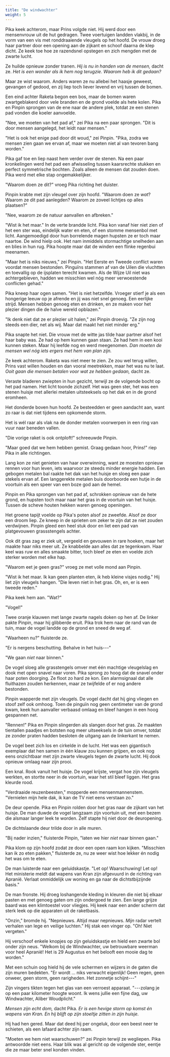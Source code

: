 ```yaml
---
title: "De windwachter"
weight: 5
---
```


Pika keek achterom, maar Prins volgde niet. Hij werd door een mensenvrouw uit de hut gedragen. Twee voertuigen landden vlakbij, in de vorm van een vis met ronddraaiende vleugels op het hoofd. De vrouw droeg haar partner door een opening aan de zijkant en schoof daarna de klep dicht. Ze keek toe hoe ze razendsnel opstegen en zich mengden met de zwarte lucht.

Ze huilde opnieuw zonder tranen. _Hij is nu in handen van de mensen,_ dacht ze. _Het is een wonder als ik hem nog terugzie. Waarom heb ik dit gedaan?_

Maar ze wist waarom. Anders waren ze nu allebei het haasje geweest, gevangen of gedood, en zij liep toch liever levend en vrij tussen de bomen.

Een eind achter Raketa begon een bos, maar de bomen waren zwartgeblakerd door vele branden en de grond voelde als hete kolen. Pika en Pinpin sprongen van de ene naar de andere plek, totdat ze een stenen pad vonden die koeler aanvoelde.

"Nee, we moeten van het pad af," zei Pika na een paar sprongen. "Dit is door mensen aangelegd, het leidt naar mensen."

"Het is ook het enige pad door dit woud," zei Pinpin. "Pika, zodra we mensen zien gaan we ervan af, maar we moeten niet al van tevoren bang worden."

Pika gaf toe en liep naast hem verder over de stenen. Na een paar kronkelingen werd het pad een afwisseling tussen kaarsrechte stukken en perfect symmetrische bochten. Zoals alleen de mensen dat zouden doen. Pika werd met elke stap ongemakkelijker.

"Waarom doen ze dit?" vroeg Pika richting het duister.

Pinpin krabte met zijn vleugel over zijn hoofd. "Waarom doen ze _wat_? Waarom ze dit pad aanlegden? Waarom ze zoveel lichtjes op alles plaatsen?"

"Nee, waarom ze de natuur aanvallen en afbreken."

"Wist ik het maar." In de verte brandde licht. Pika kon vanaf hier niet zien of het een ster was, eindelijk water en eten, of een stomme mensenbol met licht. Aangemoedigd door hun borrelende magen hupsten ze er toch maar naartoe. De wind hielp ook. Het nam inmiddels stormachtige snelheden aan en blies in hun rug. Pika hoopte maar dat de winden een flinke regenbui meenamen.

"Maar het is niks nieuws," zei Pinpin. "Het Eerste en Tweede conflict waren voordat mensen bestonden. Pinguïns stammen af van de Uilen die vluchtten en toevallig op de ijsplaten terecht kwamen. Als de Wijze Uil niet was achtergebleven, hadden we misschien wel nóg meer verwoestende conflicten gehad."

Pika kneep haar ogen samen. "Het is niet hetzelfde. Vroeger stierf je als een hongerige leeuw op je afrende en jij was niet snel genoeg. Een eerlijke strijd. Mensen hebben genoeg eten en drinken, en ze maken voor het plezier dingen die de halve wereld opblazen."

"Ik denk niet dat ze er plezier uit halen," zei Pinpin droevig. "Ze zijn nog steeds een dier, net als wij. Maar dat maakt het niet minder erg."

Pika snapte het niet. Die vrouw met de witte jas tilde haar partner alsof het haar baby was. Ze had op hem kunnen gaan staan. Ze had hem in een kooi kunnen steken. Maar hij leefde nog en werd meegenomen. _Dan moeten de mensen wel nóg iets ergers met hem van plan zijn._ 

Ze keek achterom. Raketa was niet meer te zien. Ze zou wel terug willen, Prins vast willen houden en dan vooral meetrekken, maar het was nu te laat. _Ooit gaan die mensen betalen voor wat ze hebben gedaan,_ dacht ze.

Veraste bladeren zwiepten in hun gezicht, terwijl ze de volgende bocht op het pad namen. Het licht toonde zichzelf. Het was geen ster, het was een stenen huisje met allerlei metalen uitsteeksels op het dak en in de grond eromheen.

Het donderde boven hun hoofd. Ze besteedden er geen aandacht aan, want zo raar is dat niet tijdens een opkomende storm. 

Het is wél raar als vlak na de donder metalen voorwerpen in een ring van vuur naar beneden vallen.

"Die vorige raket is ook ontploft!" schreeuwde Pinpin.

"Maar goed dat we hem hebben gemist. Graag gedaan hoor, Prins!" riep Pika in alle richtingen.

Lang kon ze niet genieten van haar overwinning, want ze moesten opnieuw rennen voor hun leven, iets waarvoor ze steeds minder energie hadden. Een gebogen metalen bal raakte het dak van het huisje en sloeg een paar stekels ervan af. Een langgerekte metalen buis doorboorde een hutje in  de voortuin als een speer van een boze god aan de hemel.

Pinpin en Pika sprongen van het pad af, schrokken opnieuw van de hete grond, en hupsten toch maar naar het gras in de voortuin van het huisje. Tussen de scheve houten hekken waren genoeg openingen. 

Het groene tapijt voelde op Pika's poten alsof ze zweefde. Alsof ze door een droom liep. Ze kneep in de sprieten om zeker te zijn dat ze niet zouden verdwijnen. Pinpin gleed een heel stuk door en liet een pad van platgevouwen grassstengels achter.

Ook dit gras zag er ziek uit, vergeeld en gevouwen in rare hoeken, maar het maakte haar niks meer uit. Ze knabbelde aan alles dat ze tegenkwam. Haar keel was ruw en alles smaakte bitter, toch bleef ze eten en voelde zich sterker worden met elke hap.

"Waarom eet je geen gras?" vroeg ze met volle mond aan Pinpin.

"Wist ik het maar. Ik kan geen planten eten, ik heb kleine visjes nodig." Hij liet zijn vleugels hangen. "Die leven niet in het gras. Oh, en, er is een tweede reden." 

Pika keek hem aan. "Wat?"

"Vogel!" 

Twee oranje klauwen met lange zwarte nagels doken op hen af. De linker pakte Pinpin, maar hij glibberde eruit. Pika trok hem naar de rand van de tuin, maar de vogel landde op de grond en sneed de weg af.

"Waarheen nu?" fluisterde ze.

"Er is nergens beschutting. Behalve in het huis---"

"We gaan _niet_ naar binnen."

De vogel sloeg alle grasstengels omver met één machtige vleugelslag en dook met open snavel naar voren. Pika sprong zo hoog dat de snavel onder haar poten doorging. Ze floot zo hard ze kon. Een alarmsignaal dat alle fluithazen zouden herkennen, maar ze twijfelde of er nog andere bestonden.

Pinpin wapperde met zijn vleugels. De vogel dacht dat hij ging vliegen en stoof zelf ook omhoog. Toen de pinguïn nog geen centimeter van de grond kwam, keek hun aanvaller verbaasd omlaag en bleef hangen in een hoog gespannen net.

"Rennen!" Pika en Pinpin slingerden als slangen door het gras. Ze maakten tientallen paadjes en botsten nog meer uitseeksels in de tuin omver, totdat ze zonder praten hadden besloten de uitgang aan de linkerkant te nemen.

De vogel beet zich los en cirkelde in de lucht. Het was een gigantisch exemplaar dat hen samen in één klauw zou kunnen grijpen, en ook nog eens onzichtbaar met zijn zwarte vleugels tegen de zwarte lucht. Hij dook opnieuw omlaag naar zijn prooi.

Een knal. Rook vanuit het huisje. De vogel krijste, vergat hoe zijn vleugels werkten, en stortte neer in de voortuin, waar het stil bleef liggen. Het gras kleurde rood.

"Verdraaide reuzenbeesten," mopperde een mensenmannenstem. "Vernielen mijn hele dak, ik kan de TV niet eens verstaan zo." 

De deur opende. Pika en Pinpin rolden door het gras naar de zijkant van het huisje. De man duwde de vogel langzaam zijn voortuin uit, met een bezem die alsmaar langer leek te worden. Zelf stapte hij niet door de deuropening.

De dichtslaande deur trilde door in alle muren. 

"Bij nader inzien," fluisterde Pinpin, "laten we hier _niet_ naar binnen gaan."

Pika klom op zijn hoofd zodat ze door een open raam kon kijken. "Misschien kan ik zo eten pakken," fluisterde ze, nu ze weer wist hoe lekker én nodig het was om te eten.

De man luisterde naar een geluidskastje. "Let op! Waarschuwing! Let op! Het ministerie meldt dat wapens van Kran zijn afgevuurd in de richting van Apranië. Verlaat onmiddelijk uw woning en ga naar de dichtstbijzijnde basis."

De man fronste. Hij droeg loshangende kleding in kleuren die niet bij elkaar pasten en met genoeg gaten om zijn ondergoed te zien. Een lange grijze baard was een klimtoestel voor vliegjes. Hij keek naar een ander scherm dat sterk leek op die apparaten uit de raketbasis.

"Onzin," bromde hij. "Nepnieuws. Altijd maar nepnieuws. _Mijn_ radar vertelt verhalen van lege en veilige luchten." Hij stak een vinger op. "Oh! Niet vergeten."

Hij verschoof enkele knopjes op zijn geluidskastje en hield een zwarte bol onder zijn neus. "Welkom bij de Windwachter, uw betrouwbare weerman voor heel Apranië! Het is 29 Augustus en het belooft een mooie dag te worden."

Met een schuin oog hield hij de vele schermen en wijzers in de gaten die zijn muren bedekten. "Er wordt ... niks verwacht eigenlijk! Geen regen, geen onweer, geen storm, geen rarigheden. Het zonnetje schijnt---"

Zijn vingers tikten tegen het glas van een verroest apparaat. "---zolang je op een paar kilometer hoogte woont. Ik wens jullie een fijne dag, uw Windwachter, Aliber Woudplicht."

_Mensen zijn echt dom,_ dacht Pika. _Er is een hevige storm op komst én wapens van Kran. En hij blijft op zijn stoeltje zitten in zijn huisje._

Hij had hen gered. Maar dat deed hij per ongeluk, door een beest neer te schieten, als een lafaard achter zijn raam.

"Moeten we hem niet waarschuwen?" zei Pinpin terwijl ze wegliepen. Pika antwoordde niet eens. Haar blik was al gericht op de volgende ster, eentje die ze maar beter snel konden vinden.